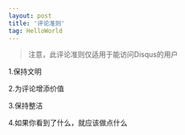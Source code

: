 ```yaml
---
layout: post
title: '评论准则'
tag: HelloWorld
---
```

> 注意，此评论准则仅适用于能访问Disqus的用户

1.保持文明
 
2.为评论增添价值

3.保持整洁

4.如果你看到了什么，就应该做点什么
